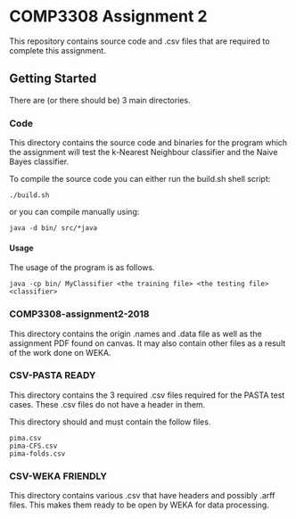 # COMP3308 Assignment 2

This repository contains source code and .csv files that are required to complete this assignment.

## Getting Started

There are (or there should be) 3 main directories.

### Code

This directory contains the source code and binaries for the program which the assignment will test the k-Nearest Neighbour classifier and the Naive Bayes classifier.

To compile the source code you can either run the build.sh shell script:

```
./build.sh
```

or you can compile manually using:

```
java -d bin/ src/*java
```

#### Usage

The usage of the program is as follows.
```
java -cp bin/ MyClassifier <the training file> <the testing file> <classifier>
```

### COMP3308-assignment2-2018

This directory contains the origin .names and .data file as well as the assignment PDF found on canvas. It may also contain other files as a result of the work done on WEKA.

### CSV-PASTA READY

This directory contains the 3 required .csv files required for the PASTA test cases. These .csv files do not have a header in them.

This directory should and must contain the follow files.

```
pima.csv
pima-CFS.csv
pima-folds.csv
```

### CSV-WEKA FRIENDLY

This directory contains various .csv that have headers and possibly .arff files. This makes them ready to be open by WEKA for data processing.
